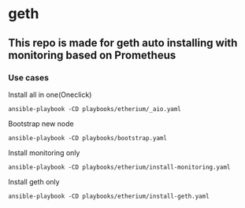 # geth
## This repo is made for geth auto installing with monitoring based on Prometheus
### Use cases

Install all in one(Oneclick)
```
ansible-playbook -CD playbooks/etherium/_aio.yaml
```


Bootstrap new node
```
ansible-playbook -CD playbooks/bootstrap.yaml
```


Install monitoring only
```
ansible-playbook -CD playbooks/etherium/install-monitoring.yaml
```

Install geth only
```
ansible-playbook -CD playbooks/etherium/install-geth.yaml
```
